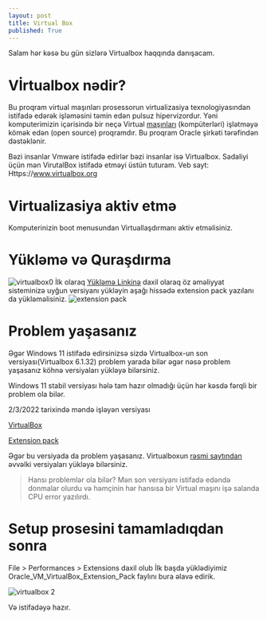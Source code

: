 ```yaml
---
layout: post
title: Virtual Box 
published: True
---
```


Salam hər kəsə bu gün sizlərə Virtualbox haqqında danışacam.

# Vİrtualbox nədir?

Bu proqram virtual maşınları prosessorun virtualizasiya texnologiyasından istifadə edərək işləməsini təmin edən pulsuz hipervizordur.
Yəni komputerimizin içərisində bir neçə Virtual [maşınları](https://az.wikipedia.org/wiki/Virtual_ma%C5%9F%C4%B1n) (kompüterləri) işlətməyə kömək edən (open source) proqramdır. Bu proqram Oracle şirkəti tərəfindən dəstəklənir.

Bəzi insanlar Vmware istifadə edirlər bəzi insanlar isə Virtualbox. Sadaliyi üçün mən VirutalBox istifadə etməyi üstün tuturam.
Veb sayt: Https://www.virtualbox.org

# Virtualizasiya aktiv etmə

Komputerinizin boot menusundan Virtuallaşdırmanı aktiv etməlisiniz.




# Yükləmə və Quraşdırma

![virtualbox0]( https://i.imgur.com/J0yUTtB.png)
İlk olaraq [Yükləmə Linkinə]( https://www.virtualbox.org/wiki/Downloads) daxil olaraq öz əməliyyat sisteminizə uyğun versiyanı yükləyin aşağı hissədə extension pack yazılanı da yükləməlisiniz.
![extension pack](https://i.imgur.com/Pp0tTP9.png)

# Problem yaşasanız

Əgər Windows 11 istifadə edirsinizsə sizdə Virtualbox-un son versiyası(Virtualbox 6.1.32) problem yarada bilər əgər nəsə problem yaşasanız köhnə versiyaları yükləyə bilərsiniz.

Windows 11 stabil versiyası hələ tam hazır olmadığı üçün hər kəsdə fərqli bir problem ola bilər.

2/3/2022 tarixində məndə işləyən versiyası

[VirtualBox](https://download.virtualbox.org/virtualbox/6.1.28/VirtualBox-6.1.28-147628-Win.exe)

[Extension pack](https://download.virtualbox.org/virtualbox/6.1.28/Oracle_VM_VirtualBox_Extension_Pack-6.1.28.vbox-extpack)

Əgər bu versiyada da problem yaşasanız.	
Virtualboxun [rəsmi saytından](https://www.virtualbox.org/wiki/Download_Old_Builds_6_0)
 əvvəlki versiyaları yükləyə bilərsiniz.

> Hansı problemlər ola bilər? Mən son versiyanı istifadə edəndə donmalar olurdu və həmçinin hər hansısa bir Virtual maşını işə salanda CPU error yazılırdı.

# Setup prosesini tamamladıqdan sonra 

File > Performances > Extensions daxil olub İlk başda yüklədiyimiz Oracle_VM_VirtualBox_Extension_Pack faylını bura əlavə edirik.

![virtualbox 2](https://i.imgur.com/k3Q7Ky2.png)

Və istifadəyə hazır.

